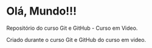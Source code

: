 # Olá, Mundo!!!
 Repositório do curso Git e GitHub - Curso em Video.

 Criado durante o curso Git e GitHub do curso em video.

